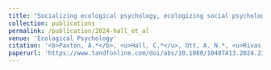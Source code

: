 ```yaml
---
title: "Socializing ecological psychology, ecologizing social psychology"
collection: publications
permalink: /publication/2024-hall_et_al
venue: 'Ecological Psychology'
citation: '<b>Paxton, A.*</b>, <u>Hall, C.*</u>, Ott, A. N.*, <u>Rivas, L.*</u>, & <u>Thomas, G. F.*</u> (2024). Socializing ecological psychology, ecologizing social psychology: How Reuben Baron shaped the ecological approach to social knowing, cooperation, and values. <i>Ecological Psychology</i>, <i>36</i>(4), 271-282.'
paperurl: 'https://www.tandfonline.com/doi/abs/10.1080/10407413.2024.2397771'
---
```

